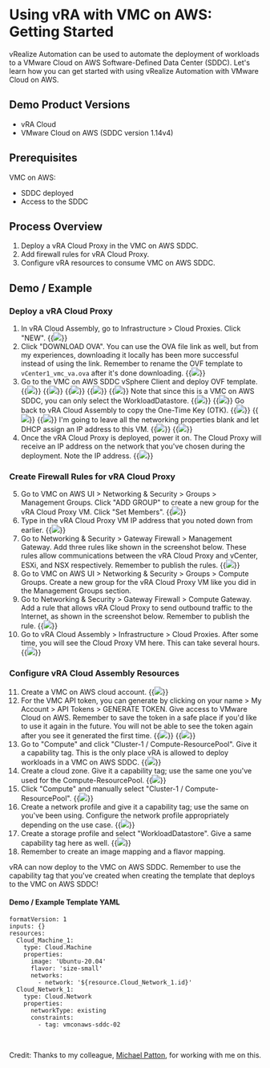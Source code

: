 # Using vRA with VMC on AWS: Getting Started


vRealize Automation can be used to automate the deployment of workloads to a VMware Cloud on AWS Software-Defined Data Center (SDDC). Let's learn how you can get started with using vRealize Automation with VMware Cloud on AWS. 


## Demo Product Versions  
* vRA Cloud
* VMware Cloud on AWS (SDDC version 1.14v4)


## Prerequisites
VMC on AWS:
* SDDC deployed
* Access to the SDDC

## Process Overview
1. Deploy a vRA Cloud Proxy in the VMC on AWS SDDC.
2. Add firewall rules for vRA Cloud Proxy. 
3. Configure vRA resources to consume VMC on AWS SDDC. 

## Demo / Example

### Deploy a vRA Cloud Proxy
1. In vRA Cloud Assembly, go to Infrastructure > Cloud Proxies. Click "NEW". 
{{<image src="step1.png" linked="true">}}
2. Click "DOWNLOAD OVA". You can use the OVA file link as well, but from my experiences, downloading it locally has been more successful instead of using the link. Remember to rename the OVF template to `vCenter1_vmc_va.ova` after it's done downloading.
{{<image src="step2.png" linked="true">}}
3. Go to the VMC on AWS SDDC vSphere Client and deploy OVF template.
{{<image src="step3-1.png" linked="true">}}
{{<image src="step3-2.png" linked="true">}}
{{<image src="step3-3.png" linked="true">}}
{{<image src="step3-4.png" linked="true">}}
{{<image src="step3-5.png" linked="true">}}
Note that since this is a VMC on AWS SDDC, you can only select the WorkloadDatastore.
{{<image src="step3-6.png" linked="true">}}
{{<image src="step3-7.png" linked="true">}}
Go back to vRA Cloud Assembly to copy the One-Time Key (OTK). 
{{<image src="step3-8.png" linked="true">}}
{{<image src="step3-9.png" linked="true">}}
{{<image src="step3-10.png" linked="true">}}
I'm going to leave all the networking properties blank and let DHCP assign an IP address to this VM. 
{{<image src="step3-11.png" linked="true">}}
{{<image src="step3-12.png" linked="true">}}
4. Once the vRA Cloud Proxy is deployed, power it on. The Cloud Proxy will receive an IP address on the network that you've chosen during the deployment. Note the IP address. 
{{<image src="step4.png" linked="true">}}

### Create Firewall Rules for vRA Cloud Proxy
5. Go to VMC on AWS UI > Networking & Security > Groups > Management Groups. Click "ADD GROUP" to create a new group for the vRA Cloud Proxy VM. Click "Set Members". 
{{<image src="step5.png" linked="true">}}
6. Type in the vRA Cloud Proxy VM IP address that you noted down from earlier.
{{<image src="step6.png" linked="true">}}
7. Go to Networking & Security > Gateway Firewall > Management Gateway. Add three rules like shown in the screenshot below. These rules allow communications between the vRA Cloud Proxy and vCenter, ESXi, and NSX respectively. Remember to publish the rules. 
{{<image src="step7.png" linked="true">}}
8. Go to VMC on AWS UI > Networking & Security > Groups > Compute Groups. Create a new group for the vRA Cloud Proxy VM like you did in the Management Groups section.
9. Go to Networking & Security > Gateway Firewall > Compute Gateway. Add a rule that allows vRA Cloud Proxy to send outbound traffic to the Internet, as shown in the screenshot below. Remember to publish the rule.
{{<image src="step9.png" linked="true">}}
10. Go to vRA Cloud Assembly > Infrastructure > Cloud Proxies. After some time, you will see the Cloud Proxy VM here. This can take several hours. 
{{<image src="step10.png" linked="true">}}

### Configure vRA Cloud Assembly Resources
11. Create a VMC on AWS cloud account. 
{{<image src="step11.png" linked="true">}}
12. For the VMC API token, you can generate by clicking on your name > My Account > API Tokens > GENERATE TOKEN. 
Give access to VMware Cloud on AWS. Remember to save the token in a safe place if you'd like to use it again in the future. You will not be able to see the token again after you see it generated the first time. 
{{<image src="step12-1.png" linked="true">}}
{{<image src="step12-2.png" linked="true">}}
13. Go to "Compute" and click "Cluster-1 / Compute-ResourcePool". Give it a capability tag. This is the only place vRA is allowed to deploy workloads in a VMC on AWS SDDC. 
{{<image src="step13.png" linked="true">}}
14. Create a cloud zone. Give it a capability tag; use the same one you've used for the Compute-ResourcePool. 
{{<image src="step14.png" linked="true">}}
15. Click "Compute" and manually select "Cluster-1 / Compute-ResourcePool".
{{<image src="step15.png" linked="true">}}
16. Create a network profile and give it a capability tag; use the same on you've been using. Configure the network profile appropriately depending on the use case. 
{{<image src="step16.png" linked="true">}}
17. Create a storage profile and select "WorkloadDatastore". Give a same capability tag here as well.
{{<image src="step17.png" linked="true">}}
18. Remember to create an image mapping and a flavor mapping. 

vRA can now deploy to the VMC on AWS SDDC. Remember to use the capability tag that you've created when creating the template that deploys to the VMC on AWS SDDC! 

#### Demo / Example Template YAML
```
formatVersion: 1
inputs: {}
resources:
  Cloud_Machine_1:
    type: Cloud.Machine
    properties:
      image: 'Ubuntu-20.04'
      flavor: 'size-small'
      networks:
        - network: '${resource.Cloud_Network_1.id}'
  Cloud_Network_1:
    type: Cloud.Network
    properties:
      networkType: existing
      constraints: 
        - tag: vmconaws-sddc-02
```

<br>

Credit: Thanks to my colleague, [Michael Patton][mp-linkedin-profile-link], for working with me on this.

[mp-linkedin-profile-link]: https://www.linkedin.com/in/pattonmichael/ 
